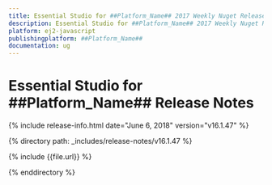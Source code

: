 ```yaml
---
title: Essential Studio for ##Platform_Name## 2017 Weekly Nuget Release Release Notes  
description: Essential Studio for ##Platform_Name## 2017 Weekly Nuget Release Release Notes  
platform: ej2-javascript
publishingplatform: ##Platform_Name##
documentation: ug
---
```


# Essential Studio for  ##Platform_Name##  Release Notes  

{% include release-info.html date="June 6, 2018"  version="v16.1.47" %} 

{% directory path: _includes/release-notes/v16.1.47 %}

{% include {{file.url}} %}

{% enddirectory %}


